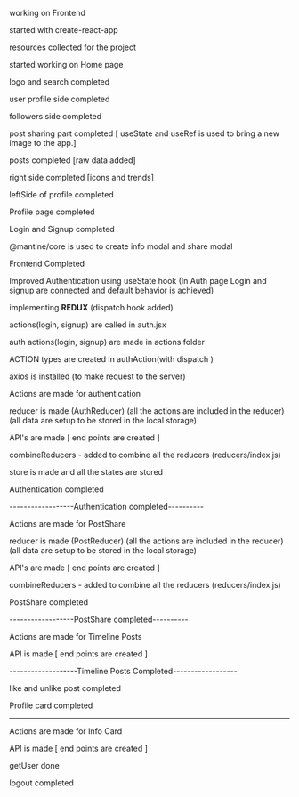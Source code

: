 working on Frontend

started with create-react-app

resources collected for the project

started working on Home page

logo and search completed

user profile side completed

followers side completed

post sharing part completed
[ useState and useRef is used to bring a new image to the app.]

posts completed
[raw data added]

right side completed
[icons and trends]

leftSide of profile completed

Profile page completed

Login and Signup completed

@mantine/core is used to create info modal and share modal

Frontend Completed

Improved Authentication using useState hook
(In Auth page Login and signup are connected and default behavior is achieved)



implementing __REDUX__
(dispatch hook added)

actions(login, signup) are called in auth.jsx

auth actions(login, signup) are made in actions folder

ACTION types are created in authAction(with dispatch )

axios is installed 
(to make request to the server)

Actions are made for authentication

reducer is made (AuthReducer)
(all the actions are included in the reducer)
(all data are setup to be stored in the local storage)

API's are made [ end points are created ]

combineReducers - added to combine all the reducers
(reducers/index.js)

store is made and all the states are stored

Authentication completed

------------------Authentication completed----------

Actions are made for PostShare

reducer is made (PostReducer)
(all the actions are included in the reducer)
(all data are setup to be stored in the local storage)

API's are made [ end points are created ]

combineReducers - added to combine all the reducers
(reducers/index.js)

PostShare completed

------------------PostShare completed----------

Actions are made for Timeline Posts

API is made [ end points are created ]

-------------------Timeline Posts Completed------------------

like and unlike post completed

Profile card completed

------------------------------------------------------
Actions are made for Info Card

API is made [ end points are created ]

getUser done

logout completed
